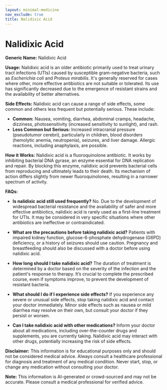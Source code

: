 ```yaml
---
layout: minimal-medicine
nav_exclude: true
title: Nalidixic Acid
---
```


# Nalidixic Acid

**Generic Name:** Nalidixic Acid

**Usage:** Nalidixic acid is an older antibiotic primarily used to treat urinary tract infections (UTIs) caused by susceptible gram-negative bacteria, such as *Escherichia coli* and *Proteus mirabilis*.  It's generally reserved for cases where other, more effective antibiotics are not suitable or tolerated.  Its use has significantly decreased due to the emergence of resistant strains and the availability of better alternatives.

**Side Effects:**  Nalidixic acid can cause a range of side effects, some common and others less frequent but potentially serious.  These include:

* **Common:** Nausea, vomiting, diarrhea, abdominal cramps, headache, dizziness, photosensitivity (increased sensitivity to sunlight), and rash.
* **Less Common but Serious:**  Increased intracranial pressure (pseudotumor cerebri), particularly in children,  blood disorders (hemolytic anemia, neutropenia), seizures, and liver damage.  Allergic reactions, including anaphylaxis, are possible.


**How it Works:** Nalidixic acid is a fluoroquinolone antibiotic.  It works by inhibiting bacterial DNA gyrase, an enzyme essential for DNA replication and repair.  By blocking this enzyme, nalidixic acid prevents bacterial cells from reproducing and ultimately leads to their death.  Its mechanism of action differs slightly from newer fluoroquinolones, resulting in a narrower spectrum of activity.

**FAQs:**

* **Is nalidixic acid still used frequently?** No. Due to the development of widespread bacterial resistance and the availability of safer and more effective antibiotics, nalidixic acid is rarely used as a first-line treatment for UTIs.  It may be considered in very specific situations where other antibiotics are ineffective or contraindicated.

* **What are the precautions before taking nalidixic acid?**  Patients with impaired kidney function, glucose-6-phosphate dehydrogenase (G6PD) deficiency, or a history of seizures should use caution.  Pregnancy and breastfeeding should also be discussed with a doctor before using nalidixic acid.

* **How long should I take nalidixic acid?**  The duration of treatment is determined by a doctor based on the severity of the infection and the patient's response to therapy.  It’s crucial to complete the prescribed course, even if symptoms improve, to prevent the development of resistant bacteria.

* **What should I do if I experience side effects?** If you experience any severe or unusual side effects, stop taking nalidixic acid and contact your doctor immediately.  Minor side effects such as nausea or mild diarrhea may resolve on their own, but consult your doctor if they persist or worsen.

* **Can I take nalidixic acid with other medications?**  Inform your doctor about all medications, including over-the-counter drugs and supplements, you are currently taking. Nalidixic acid may interact with other drugs, potentially increasing the risk of side effects.


**Disclaimer:** This information is for educational purposes only and should not be considered medical advice.  Always consult a healthcare professional for diagnosis and treatment of any medical condition.  Never start, stop, or change any medication without consulting your doctor.


**Note:** This information is AI-generated or crowd-sourced and may not be accurate. Please consult a medical professional for verified advice.